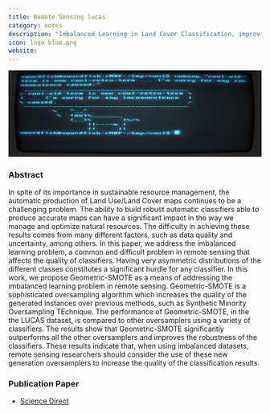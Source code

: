 ```yaml
---
title: Remote Sensing lucas
category: notes
description: "Imbalanced Learning in Land Cover Classification, improving minority classes' prediction accuracy using the Geometric SMOTE algorithm."
icon: logo_blue.png
website: 
---
```




<img src="/assets/images/tutorials/terminal.png" class="img-fluid" alt="Markdown in the Bear Markdown app">



### Abstract

In spite of its importance in sustainable resource management, the automatic production of Land Use/Land Cover maps continues to be a challenging problem. The ability to build robust automatic classifiers able to produce accurate maps can have a significant impact in the way we manage and optimize natural resources. The difficulty in achieving these results comes from many different factors, such as data quality and uncertainty, among others. In this paper, we address the imbalanced learning problem, a common and difficult problem in remote sensing that affects the quality of classifiers. Having very asymmetric distributions of the different classes constitutes a significant hurdle for any classifier. In this work, we propose Geometric-SMOTE as a means of addressing the imbalanced learning problem in remote sensing. Geometric-SMOTE is a sophisticated oversampling algorithm which increases the quality of the generated instances over previous methods, such as Synthetic Minority Oversampling TEchnique. The performance of Geometric-SMOTE, in the the LUCAS dataset, is compared to other oversamplers using a variety of classifiers. The results show that Geometric-SMOTE significantly outperforms all the other oversamplers and improves the robustness of the classifiers. These results indicate that, when using imbalanced datasets, remote sensing researchers should consider the use of these new generation oversamplers to increase the quality of the classification results.




### Publication Paper

- [Science Direct]()
